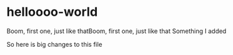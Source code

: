 helloooo-world
==============

Boom, first one, just like thatBoom, first one, just like that Something I added

So here is big changes to this file
